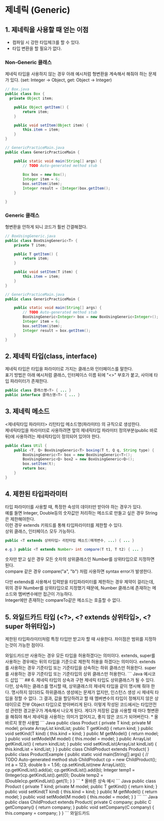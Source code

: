 # 제네릭 (Generic)

## 1. 제네릭을 사용할 때 얻는 이점

* 컴파일 시 강한 타입체크를 할 수 있다.
* 타입 변환을 할 필요가 없다.

### Non-Generic 클래스
제네릭 타입을 사용하지 않는 경우 아래 예시처럼 형변환을 계속해서 해줘야 하는 문제가 있다. (set: Integer -> Object, get: Object -> Integer)  
``` Java
// Box.java
public class Box {
  private Object item;

	public Object getItem() {
		return item;
	}

	public void setItem(Object item) {
		this.item = item;
	}
}

// GenericPracticeMain.java
public class GenericPracticeMain {

	public static void main(String[] args) {
		// TODO Auto-generated method stub
		
		Box box = new Box();
		Integer item = 6;
		box.setItem(item);
		Integer result = (Integer)box.getItem();
	}

}
```

### Generic 클래스
형변환을 안하게 되니 코드가 훨씬 간결해졌다.
``` Java
// BoxUsingGeneric.java
public class BoxUsingGeneric<T> {
	private T item;

	public T getItem() {
		return item;
	}

	public void setItem(T item) {
		this.item = item;
	}
}

// GenericPracticeMain.java
public class GenericPracticeMain {

	public static void main(String[] args) {
		// TODO Auto-generated method stub
		BoxUsingGeneric<Integer> box = new BoxUsingGeneric<Integer>();
		Integer item = 6;
		box.setItem(item);
		Integer result = box.getItem();
	}
}

```

## 2. 제네릭 타입(class<T>, interface<T>)
제네릭 타입은 타입을 파라미터로 가지는 클래스와 인터페이스를 말한다.  
표기 방법은 아래 예시처럼 클래스, 인터페이스 이름 뒤에 "<>" 부호가 붙고, 사이에 타입 파라미터가 존재한다.  
``` Java
public class 클래스명<T> { ... }
public interface 클래스명<T> { ... }
```
	
## 3. 제네릭 메소드
<제네릭타입 파라미터> 리턴타입 메소드명(파라미터) 의 규칙으로 생성한다.  
제네릭타입을 파라미터로 사용하려면 앞의 제네릭타입 파라미터 정의부분(public 바로 뒤)에 사용하려는 제네릭타입이 정의되어 있어야 한다.  
``` Java
public class Util {
	public <T, Q> BoxUsingGeneric<T> boxing(T t, Q q, String type) {
		BoxUsingGeneric<T> box = new BoxUsingGeneric<T>();
		BoxUsingGeneric<Q> box2 = new BoxUsingGeneric<Q>();
		box.setItem(t);
		return box;
	}
}

```
## 4. 제한된 타입파라미터
타입 파라미터를 사용할 때, 특정한 속성의 데이터만 받아야 하는 경우가 있다.  
예를 들면 Integer, Double등의 숫자값만 처리하는 메소드로 만들고 싶은 경우 String은 제한해야한다.  
이런 경우 extends 키워드를 통해 타입파라미터를 제한할 수 있다.  
상위 클래스, 인터페이스 모두 가능하다.
``` Java
public <T extends 상위타입> 리턴타입 메소드(매개변수, ...) { ... }

e.g.) public <T extends Number> int compare(T t1, T t2) { ... }
```
숫자만 받고 싶은 경우 모든 숫자의 상위클래스인 Number를 상위타입으로 지정하면 된다.  
compare 같은 경우 compare("a", "b") 처럼 사용하면 syntax error가 발생한다.  

다만 extends를 사용해서 입력받을 타입파라미터를 제한하는 경우 제약이 걸리는데, 위의 경우 Number를 상위타입으로 지정했기 때문에, Number 클래스에 존재하는 메소드와 멤버변수에만 접근이 가능하다.  
Integer에만 존재하는 compareTo같은 메소드는 호출할 수 없다.

## 5. 와일드카드 타입 (<?>, <? extends 상위타입>, <? super 하위타입>)
제한된 타입파라미터처럼 특정 타입만 받고자 할 때 사용한다. 차이점은 범위를 지정하는것이 가능한 점이다.  
<?> 와일드카드만 사용하는 경우 모든 타입을 허용하겠다는 의미이다.  
extends, super를 사용하는 경우에는 뒤의 타입을 기준으로 제한적 허용을 하겠다는 의미이다.  
extends를 사용하는 경우 기준타입 또는 기준타입을 상속하는 하위 클래스만 허용한다.  
super를 사용하는 경우 기준타입 또는 기준타입의 상위 클래스만 허용한다.  

``` Java
예시코드 삽입
```
## 6. 제네릭 타입의 상속과 구현

제네릭 타입도 상위클래스가 될 수 있다.  
다만, 상속하는 클래스를 명시할 때, 상위클래스의 제네릭 타입을 같이 명시해 줘야 한다.  
명시하지 않더라도 하위클래스 생성에는 문제가 없지만, 인스턴스 생성 시 제네릭 타입을 정할 수 없다.
그 결과, 값을 할당하려고 할 때 멤버변수의 타입이 정해지지 않은 상태이므로 전부 Object 타입으로 받아버리게 된다.  
이렇게 작성된 코드에서는 타입안전성 관련한 경고문구가 계속해서 나오게 된다. 
게다가 저장된 값을 사용할 때 마다 형변환을 해줘야 해서 제네릭을 사용하는 의미가 없어지고, 좋지 않은 코드가 되어버린다.  

* 올바르지 못한 사용법
``` Java
public class Product<T, M> {
	
	private T kind;
	private M model;
	private ArrayList<T> kindList; 
	
	public T getKind() {
		return kind;
	}
	public void setKind(T kind) {
		this.kind = kind;
	}
	public M getModel() {
		return model;
	}
	public void setModel(M model) {
		this.model = model;
	}
	public ArrayList<T> getKindList() {
		return kindList;
	}
	public void setKindList(ArrayList<T> kindList) {
		this.kindList = kindList;
	}
}

public class ChildProduct extends Product{

}

public class ProductExample {

	public static void main(String[] args) {
		// TODO Auto-generated method stub
		ChildProduct cp = new ChildProduct();
		int a = 123;
		double b = 1.56;
		cp.setKindList(new ArrayList<Integer>());
		cp.getKindList().add(a);
		cp.getKindList().add(b);
		Integer temp1 = (Integer)cp.getKindList().get(0);
		Double temp2 = (Double)cp.getKindList().get(1);
	}
}
```

* 올바른 상속 예시
``` Java
public class Product<T, M> {
	
	private T kind;
	private M model;
	
	public T getKind() {
		return kind;
	}
	public void setKind(T kind) {
		this.kind = kind;
	}
	public M getModel() {
		return model;
	}
	public void setModel(M model) {
		this.model = model;
	}
}
```
``` Java
public class ChildProduct<T, M, C> extends Product<T, M>{
	private C company;

	public C getCompany() {
		return company;
	}

	public void setCompany(C company) {
		this.company = company;
	}
}
``` 

와일드카드

